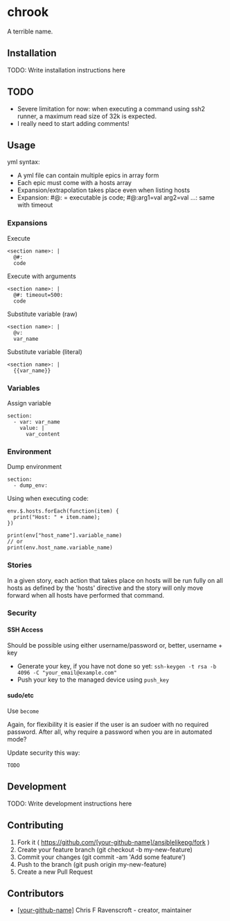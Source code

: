 # chrook

A terrible name.

## Installation


TODO: Write installation instructions here

## TODO

- Severe limitation for now: when executing a command using ssh2 runner,
  a maximum read size of 32k is expected.
- I really need to start adding comments!

## Usage

yml syntax:

* A yml file can contain multiple epics in array form
* Each epic must come with a hosts array
* Expansion/extrapolation takes place even when listing hosts
* Expansion: #@: = executable js code; #@:arg1=val arg2=val ...: same with timeout

### Expansions

Execute

    <section name>: |
      @#:
      code

Execute with arguments

    <section name>: |
      @#: timeout=500:
      code

Substitute variable (raw)

    <section name>: |
      @v:
      var_name

Substitute variable (literal)

    <section name>: |
      {{var_name}}

### Variables

Assign variable

    section:
      - var: var_name
        value: |
          var_content

### Environment

Dump environment

    section:
      - dump_env:

Using when executing code:

    env.$.hosts.forEach(function(item) {
      print("Host: " + item.name);
    })

    print(env["host_name"].variable_name)
    // or
    print(env.host_name.variable_name)

### Stories

In a given story, each action that takes place on hosts will be run fully on all hosts as defined by the 'hosts' directive and the story will only move forward when all hosts have performed that command.

### Security

#### SSH Access

Should be possible using either username/password or, better, username + key

* Generate your key, if you have not done so yet: `ssh-keygen -t rsa -b 4096 -C "your_email@example.com"`
* Push your key to the managed device using `push_key`

#### sudo/etc

Use `become`

Again, for flexibility it is easier if the user is an sudoer with no required password.
After all, why require a password when you are in automated mode?

Update security this way:

    TODO

## Development

TODO: Write development instructions here

## Contributing

1. Fork it ( https://github.com/[your-github-name]/ansiblelikepg/fork )
2. Create your feature branch (git checkout -b my-new-feature)
3. Commit your changes (git commit -am 'Add some feature')
4. Push to the branch (git push origin my-new-feature)
5. Create a new Pull Request

## Contributors

- [[your-github-name]](https://github.com/[your-github-name]) Chris F Ravenscroft - creator, maintainer
